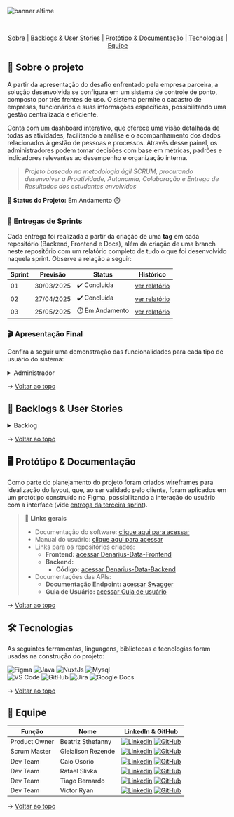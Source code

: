 ![banner altime](https://github.com/user-attachments/assets/3044f087-39e6-417c-9cfe-e89b9c7b251e)

<br id="topo">
<p align="center">
    <a href="#sobre">Sobre</a>  |  
    <a href="#backlogs--user-stories">Backlogs & User Stories</a>  |  
    <a href="#protótipo--documentação">Protótipo & Documentação</a>  |  
    <a href="#tecnologias">Tecnologias</a>  |  
    <a href="#equipe">Equipe</a>
</p>

<span id="sobre">

## :bookmark_tabs: Sobre o projeto

A partir da apresentação do desafio enfrentado pela empresa parceira, a solução desenvolvida se configura em um sistema de controle de ponto, composto por três frentes de uso. O sistema permite o cadastro de empresas, funcionários e suas informações específicas, possibilitando uma gestão centralizada e eficiente.

Conta com um dashboard interativo, que oferece uma visão detalhada de todas as atividades, facilitando a análise e o acompanhamento dos dados relacionados à gestão de pessoas e processos. Através desse painel, os administradores podem tomar decisões com base em métricas, padrões e indicadores relevantes ao desempenho e organização interna.

> _Projeto baseado na metodologia ágil SCRUM, procurando desenvolver a Proatividade, Autonomia, Colaboração e Entrega de Resultados dos estudantes envolvidos_

:pushpin: **Status do Projeto:** Em Andamento ⏱️

### 🏁 Entregas de Sprints

Cada entrega foi realizada a partir da criação de uma **tag** em cada repositório (Backend, Frontend e Docs), além da criação de uma branch neste repositório com um relatório completo de tudo o que foi desenvolvido naquela sprint. Observe a relação a seguir:

| Sprint | Previsão   | Status        | Histórico                                                                 |
|--------|------------|----------------|---------------------------------------------------------------------------|
| 01     | 30/03/2025 | ✔️ Concluída    | [ver relatório](https://github.com/DenariusData/API-3SEM/tree/Sprint-1)   |
| 02     | 27/04/2025 | ✔️ Concluída    | [ver relatório](https://github.com/DenariusData/API-3SEM/tree/Sprint-2)   |
| 03     | 25/05/2025 | ⏱️ Em Andamento | [ver relatório](https://github.com/DenariusData/API-3SEM/tree/Sprint-3)   |

### :clapper: Apresentação Final

Confira a seguir uma demonstração das funcionalidades para cada tipo de usuário do sistema:

<details>
   <summary>Administrador</summary>
   <div align="center">
      <img src="https://github.com/DenariusData/DenariusData-docs/blob/main/tela%20login%202.gif" alt="Demonstração Tela de Login" />
   </div>
</details>

→ [Voltar ao topo](#topo)

<span id="backlogs--user-stories">

## :dart: Backlogs & User Stories

<details>
<summary>Backlog</summary>

<br>

| User Story | Critério de Aceitação | Estimativa em horas | Tarefas | Sprint |
|------------|----------------------|---------------------|---------|--------|
| Eu, enquanto usuário do sistema quero cadastrar as empresas e funcionários no sistema para que seja possível realizar o controle do projeto | O sistema deve permitir o cadastro de empresas e funcionários com campos obrigatórios, garantindo a persistência das informações no banco de dados. | 10h | Criar telas de cadastro e validação. | 1 |
| Eu, enquanto Administrador do sistema quero que tenha um banco de dados que será aonde irá ser armazenado todas as informações do sistema | Deve haver um banco de dados estruturado, seguro e otimizado para armazenar todas as informações essenciais do sistema. | 12h | Modelar o banco, criar tabelas e relacionamentos. | 1 |
| Eu, enquanto usuário do sistema quero que seja possível extrair os relatórios de forma manual em formato PDF e CSV para trabalhar com os dados de outra maneira | O sistema deve disponibilizar a extração de relatórios em PDF e CSV, permitindo a seleção de filtros antes da geração do arquivo. | 8h | Criar funcionalidades de exportação e testar. | 1 |
| Eu, enquanto administrador do sistema quero que tenha um guia de instalação e uso para o usuário para que o sistema possa ser utilizado por diversos usuários distintos | Deve existir um manual de instalação e um guia de uso detalhado, contendo instruções passo a passo. | 6h | Elaborar documentação de instalação e uso. | 1 |
| Eu, enquanto usuário do sistema, quero que ao entrar no sistema tenha uma interface de login para que seja possível realizar o cadastro ou logar em minha conta de acordo com meus privilégios | O sistema deve permitir cadastro e login com validação. | 8h | Implementar autenticação e cadastro. | 2 |
| Eu, enquanto usuário do sistema, quero que o sistema armazene as entradas e saídas dos funcionários para que seja possível computá-las | O sistema deve salvar horários registrados. | 6h | Criar funcionalidades de marcação e listagem. | 2 |
| Eu, enquanto usuário do sistema, quero visualizar dados através de gráficos e de um dashboard para que tenha uma maneira interativa de visualizar os dados | O sistema deve apresentar dados através de gráficos interativos. | 12h | Desenvolver dashboard com gráficos. | 2 |
| Eu, enquanto usuário do sistema, quero que seja possível a correção de pontos para que seja possível realizar a correção caso possua algum ponto errado ou com algo a ser modificado | Deve ser possível editar e listar registros de ponto com justificativa. | 7h | Criar funcionalidade de edição e validar permissões (data, empresa e CPF). | 3 |
| Eu, enquanto usuário do sistema, quero que seja possível deletar informações já cadastradas de um funcionário para excluir os dados | O sistema deve permitir que seja possível deletar os dados dos funcionários. | 2h | Criar funcionalidade de exclusão e validação de permissões (deleção lógica - inativo). | 3 |
| Eu, enquanto usuário do sistema, quero que seja possível deletar informações já cadastradas de uma empresa para excluir os dados | O sistema deve permitir que seja possível deletar os dados da empresa. | 2h | Criar funcionalidade de exclusão e validação de permissões (deleção lógica - inativo). | 3 |
| Eu, enquanto usuário do sistema, quero que o campo de CPF utilize máscara de entrada para facilitar o preenchimento | O campo de CPF deve aceitar apenas entradas válidas e formatadas. | 2h | Aplicar máscara com validação e testar. | 3 |
| Eu, enquanto usuário do sistema, quero que o campo de CNPJ utilize máscara de entrada para facilitar o preenchimento | O campo de CNPJ deve aceitar apenas entradas válidas e formatadas. | 2h | Aplicar máscara com validação e testar. | 3 |
| Eu, enquanto usuário do sistema, quero que a foto fique maior no PDF gerado para melhor visualização | O sistema deve ajustar o tamanho da imagem no relatório em PDF. | 3h | Ajustar layout do PDF exportado e testar diferentes resoluções. | 3 |
| Eu, enquanto desenvolvedor, quero implementar testes unitários no backend para garantir a integridade das funcionalidades | O sistema deve conter testes automatizados com cobertura de funções principais. | 6h | Criar testes para serviços e repositórios principais. | 3 |
| Eu, enquanto desenvolvedor, quero utilizar o Supabase para autenticação e persistência de dados em nuvem | O sistema deve estar integrado ao Supabase e usar suas funcionalidades. | 10h | Integrar Supabase (auth, banco), configurar permissões e testar funcionalidades. | 3 |
| Eu, enquanto usuário de sistema quero que seja possível extrair o relatório através de uma API para que seja possível utilizar em outros projetos | A API deve disponibilizar os relatórios em formatos estruturados. | 10h | Criar endpoints, formatar resposta e validar integração. | 3 |

</details>

→ [Voltar ao topo](#topo)

<span id="protótipo--documentação">

## :desktop_computer: Protótipo & Documentação

Como parte do planejamento do projeto foram criados wireframes para idealização do layout, que, ao ser validado pelo cliente, foram aplicados em um protótipo construído no Figma, possibilitando a interação do usuário com a interface (vide [entrega da terceira sprint](#)).

> 🔗 **Links gerais**  
> - Documentação do software: [clique aqui para acessar](#)  
> - Manual do usuário: [clique aqui para acessar](#)  
> - Links para os repositórios criados:  
>    - **Frontend:** [acessar Denarius-Data-Frontend](#)  
>    - **Backend:**  
>       - **Código:** [acessar Denarius-Data-Backend](#)  
> - Documentações das APIs:  
>    - **Documentação Endpoint:** [acessar Swagger](#)  
>    - **Guia de Usuário:** [acessar Guia de usuário](#)

→ [Voltar ao topo](#topo)

<span id="tecnologias">

## 🛠️ Tecnologias

As seguintes ferramentas, linguagens, bibliotecas e tecnologias foram usadas na construção do projeto:

<img src="https://img.shields.io/badge/Figma-CED4DA?style=for-the-badge&logo=figma&logoColor=DC143C" alt="Figma" /> 
<img src="https://img.shields.io/badge/Java-ED8B00?style=for-the-badge&logo=openjdk&logoColor=white" alt="Java" />
<img src="https://img.shields.io/badge/Nuxt.js-00DC82?logo=nuxtdotjs&logoColor=fff" alt="NuxtJs" /> 
<img src="https://img.shields.io/badge/MySQL-4479A1?style=for-the-badge&logo=mysql&logoColor=white" alt="Mysql" /><br>
<img src="https://img.shields.io/badge/VS_Code-CED4DA?style=for-the-badge&logo=visual%20studio%20code&logoColor=0078D4" alt="VS Code" /> 
<img src="https://img.shields.io/badge/GitHub-CED4DA?style=for-the-badge&logo=github&logoColor=20232A" alt="GitHub" /> 
<img src="https://img.shields.io/badge/Jira-0052CC?style=for-the-badge&logo=Jira&logoColor=white" alt="Jira" /> 
<img src="https://img.shields.io/badge/Google%20Docs-CED4DA?style=for-the-badge&logo=google-sheets&logoColor=0D96F6" alt="Google Docs" />

→ [Voltar ao topo](#topo)

<span id="equipe">

## :busts_in_silhouette: Equipe

|    Função     | Nome                  | LinkedIn & GitHub |
|---------------|-----------------------|-------------------|
| Product Owner | Beatriz Sthefanny | [![Linkedin](https://img.shields.io/badge/Linkedin-blue?logo=Linkedin&logoColor=white)](https://www.linkedin.com/in/beatriz-santos-0b6773220/) [![GitHub](https://img.shields.io/badge/GitHub-111217?logo=github&logoColor=white)](https://github.com/BeatrizSantos00) |
| Scrum Master  | Gleialison Rezende | [![Linkedin](https://img.shields.io/badge/Linkedin-blue?logo=Linkedin&logoColor=white)](https://www.linkedin.com/in/gleialison-rezende-835453b0/) [![GitHub](https://img.shields.io/badge/GitHub-111217?logo=github&logoColor=white)](https://github.com/Glei-Rezende) |
| Dev Team      | Caio Osorio         | [![Linkedin](https://img.shields.io/badge/Linkedin-blue?logo=Linkedin&logoColor=white)](https://www.linkedin.com/in/caio-o-a67224200/) [![GitHub](https://img.shields.io/badge/GitHub-111217?logo=github&logoColor=white)](https://github.com/User-Business) |
| Dev Team      | Rafael Slivka       | [![Linkedin](https://img.shields.io/badge/Linkedin-blue?logo=Linkedin&logoColor=white)](https://www.linkedin.com/in/rafael-lopes-slivka-07753326a/) [![GitHub](https://img.shields.io/badge/GitHub-111217?logo=github&logoColor=white)](https://github.com/rafaslivka) |
| Dev Team      | Tiago Bernardo      | [![Linkedin](https://img.shields.io/badge/Linkedin-blue?logo=Linkedin&logoColor=white)](https://www.linkedin.com/in/tiagobernardosantos/) [![GitHub](https://img.shields.io/badge/GitHub-111217?logo=github&logoColor=white)](https://github.com/TiagoBernardoSantos) |
| Dev Team      | Victor Ryan         | [![Linkedin](https://img.shields.io/badge/Linkedin-blue?logo=Linkedin&logoColor=white)](https://www.linkedin.com/in/victor-ryan-51738b261) [![GitHub](https://img.shields.io/badge/GitHub-111217?logo=github&logoColor=white)](https://github.com/yzvictorr) |

→ [Voltar ao topo](#topo)
